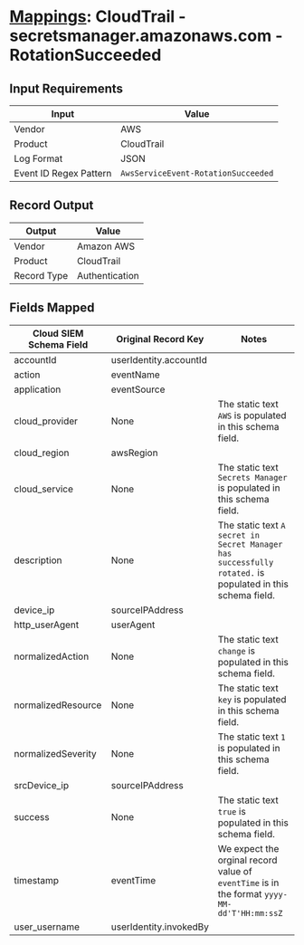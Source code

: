 # [Mappings](README.md): CloudTrail - secretsmanager.amazonaws.com - RotationSucceeded

## Input Requirements

|Input|Value|
|-----|-----|
|Vendor|AWS|
|Product|CloudTrail|
|Log Format|JSON|
|Event ID Regex Pattern|`AwsServiceEvent-RotationSucceeded`|

## Record Output

|Output|Value|
|------|-----|
|Vendor|Amazon AWS|
|Product|CloudTrail|
|Record Type|Authentication|

## Fields Mapped

|Cloud SIEM Schema Field|Original Record Key|Notes|
|-----------------------|-------------------|-----|
|accountId|userIdentity.accountId||
|action|eventName||
|application|eventSource||
|cloud_provider|None|The static text `AWS` is populated in this schema field.|
|cloud_region|awsRegion||
|cloud_service|None|The static text `Secrets Manager` is populated in this schema field.|
|description|None|The static text `A secret in Secret Manager has successfully rotated.` is populated in this schema field.|
|device_ip|sourceIPAddress||
|http_userAgent|userAgent||
|normalizedAction|None|The static text `change` is populated in this schema field.|
|normalizedResource|None|The static text `key` is populated in this schema field.|
|normalizedSeverity|None|The static text `1` is populated in this schema field.|
|srcDevice_ip|sourceIPAddress||
|success|None|The static text `true` is populated in this schema field.|
|timestamp|eventTime|We expect the orginal record value of `eventTime` is in the format `yyyy-MM-dd'T'HH:mm:ssZ`|
|user_username|userIdentity.invokedBy||


